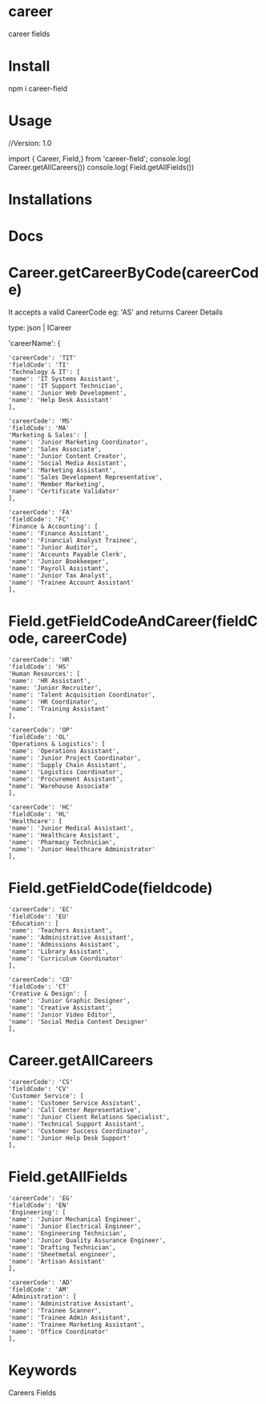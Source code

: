 # career
career fields

# Install

npm i career-field

# Usage

//Version: 1.0

import { Career, Field,} from 'career-field';
console.log( Career.getAllCareers())
console.log( Field.getAllFields())

# Installations

# Docs

# Career.getCareerByCode(careerCode)

It accepts a valid CareerCode eg: 'AS' and returns Career Details

type: json | ICareer

'careerName': {
    
    'careerCode': 'TIT'
    'fieldCode': 'TI'
    'Technology & IT': [
    'name': 'IT Systems Assistant',
    'name': 'IT Support Technician',
    'name': 'Junior Web Development',
    'name': 'Help Desk Assistant'
    ],
    
    'careerCode': 'MS'
    'fieldCode': 'MA'
    'Marketing & Sales': [
    'name': 'Junior Marketing Coordinator',
    'name': 'Sales Associate',
    'name': 'Junior Content Creator',
    'name': 'Social Media Assistant',
    'name': 'Marketing Assistant',
    'name': 'Sales Development Representative', 
    'name': 'Member Marketing', 
    'name': 'Certificate Validator'
    ], 

    'careerCode': 'FA'
    'fieldCode': 'FC'
    'Finance & Accounting': [
    'name': 'Finance Assistant',
    'name': 'Financial Analyst Trainee',
    'name': 'Junior Auditor',
    'name': 'Accounts Payable Clerk',
    'name': 'Junior Bookkeeper',
    'name': 'Payroll Assistant',
    'name': 'Junior Tax Analyst',
    'name': 'Trainee Account Assistant'
    ], 

# Field.getFieldCodeAndCareer(fieldCode, careerCode)

    'careerCode': 'HR'
    'fieldCode': 'HS'
    'Human Resources': [
    'name': 'HR Assistant',
    'name: 'Junior Recruiter',
    'name': 'Talent Acquisition Coordinator', 
    'name': 'HR Coordinator',
    'name': 'Training Assistant'
    ],

    'careerCode': 'OP'
    'fieldCode': 'OL'
    'Operations & Logistics': [
    'name': 'Operations Assistant',
    'name': 'Junior Project Coordinator',
    'name': 'Supply Chain Assistant',
    'name': 'Logistics Coordinator',
    'name': 'Procurement Assistant',
    "name': 'Warehouse Associate'
    ],

    'careerCode': 'HC'
    'fieldCode': 'HL'
    'Healthcare': [
    'name': 'Junior Medical Assistant',
    'name': 'Healthcare Assistant',
    'name': 'Pharmacy Technician',
    'name': 'Junior Healthcare Administrator'
    ],

# Field.getFieldCode(fieldcode)

    'careerCode': 'EC'
    'fieldCode': 'EU'
    'Education': [
    'name': 'Teachers Assistant',
    'name': 'Administrative Assistant',
    'name': 'Admissions Assistant',
    'name': 'Library Assistant',
    'name': 'Curriculum Coordinator'
    ],

    'careerCode': 'CD'
    'fieldCode': 'CT'
    'Creative & Design': [
    'name': 'Junior Graphic Designer',
    'name': 'Creative Assistant',
    'name': 'Junior Video Editor',
    'name': 'Social Media Content Designer'
    ],

# Career.getAllCareers

    'careerCode': 'CS'
    'fieldCode': 'CV'
    'Customer Service': [
    'name': 'Customer Service Assistant',
    'name': 'Call Center Representative',
    'name': 'Junior Client Relations Specialist',
    'name': 'Technical Support Assistant',
    'name': 'Customer Success Coordinator',
    'name': 'Junior Help Desk Support'
    ],

# Field.getAllFields

    'careerCode': 'EG'
    'fieldCode': 'EN'
    'Engineering': [
    'name': 'Junior Mechanical Engineer',
    'name': 'Junior Electrical Engineer',
    'name': 'Engineering Technician',
    'name': 'Junior Quality Assurance Engineer',
    'name': 'Drafting Technician',
    'name': 'Sheetmetal engineer',
    'name': 'Artisan Assistant'
    ],

    'careerCode': 'AD'
    'fieldCode': 'AM'
    'Administration': [
    'name': 'Administrative Assistant',
    'name': 'Trainee Scanner',
    'name': 'Trainee Admin Assistant',
    'name': 'Trainee Marketing Assistant',
    'name': 'Office Coordinator'
    ],

# Keywords

Careers Fields 

